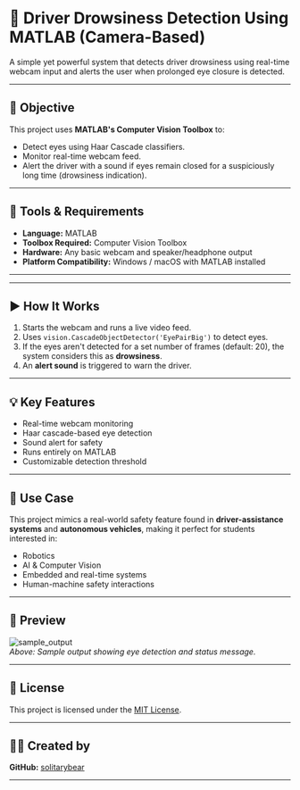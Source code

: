 # 🚗 Driver Drowsiness Detection Using MATLAB (Camera-Based)

A simple yet powerful system that detects driver drowsiness using real-time webcam input and alerts the user when prolonged eye closure is detected.

---

## 📌 Objective

This project uses **MATLAB's Computer Vision Toolbox** to:
- Detect eyes using Haar Cascade classifiers.
- Monitor real-time webcam feed.
- Alert the driver with a sound if eyes remain closed for a suspiciously long time (drowsiness indication).

---

## 🔧 Tools & Requirements

- **Language:** MATLAB
- **Toolbox Required:** Computer Vision Toolbox
- **Hardware:** Any basic webcam and speaker/headphone output
- **Platform Compatibility:** Windows / macOS with MATLAB installed

---



---

## ▶️ How It Works

1. Starts the webcam and runs a live video feed.
2. Uses `vision.CascadeObjectDetector('EyePairBig')` to detect eyes.
3. If the eyes aren't detected for a set number of frames (default: 20), the system considers this as **drowsiness**.
4. An **alert sound** is triggered to warn the driver.

---

## 💡 Key Features

- Real-time webcam monitoring
- Haar cascade-based eye detection
- Sound alert for safety
- Runs entirely on MATLAB
- Customizable detection threshold

---

## 🎯 Use Case

This project mimics a real-world safety feature found in **driver-assistance systems** and **autonomous vehicles**, making it perfect for students interested in:
- Robotics
- AI & Computer Vision
- Embedded and real-time systems
- Human-machine safety interactions

---

## 📸 Preview

![sample_output](sample_output.png)  
*Above: Sample output showing eye detection and status message.*

---

## 📜 License

This project is licensed under the [MIT License](LICENSE).

---

## 👨‍💻 Created by
**GitHub:** [solitarybear](https://github.com/solitarybear)

---
